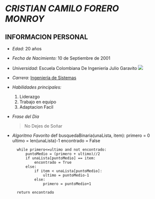 # **_CRISTIAN CAMILO FORERO MONROY_**
## **INFORMACION PERSONAL**
+ _Edad:_ 20 años
+ _Fecha de Nacimiento:_ 10 de Septiembre de 2001
+ _Universidad:_ Escuela Colombiana De Ingeniería Julio Garavito
	![](https://redvalorcompartido.com/wp-content/uploads/2020/04/escuela-ingenieria.png)
+ _Carrera:_ [Ingeniería de Sistemas](https://www.escuelaing.edu.co/es/programas/ingenieria-de-sistemas/)
+ _Habilidades principales:_
	1. Liderazgo
	2. Trabajo en equipo
	3. Adaptacion Facil
+ _Frase del Dia_
	> No Dejes de Soñar
+ _Algoritmo Favorito_
	def busquedaBinaria(unaLista, item):
		primero = 0
		ultimo = len(unaLista)-1
			encontrado = False

		while primero<=ultimo and not encontrado:
			puntoMedio = (primero + ultimo)//2
			if unaLista[puntoMedio] == item:
				encontrado = True
			else:
				if item < unaLista[puntoMedio]:
					ultimo = puntoMedio-1
				else:
					primero = puntoMedio+1

		return encontrado